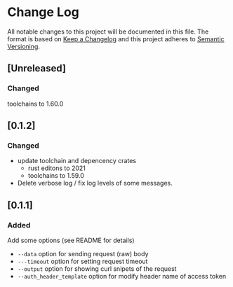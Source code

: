# Change Log

All notable changes to this project will be documented in this file.
The format is based on [Keep a Changelog](http://keepachangelog.com/) and this project adheres to [Semantic Versioning](http://semver.org/).

## [Unreleased]

### Changed

 toolchains to 1.60.0

## [0.1.2]

### Changed

- update toolchain and depencency crates
    - rust editons to 2021
    - toolchains to 1.59.0
- Delete verbose log / fix log levels of some messages.

## [0.1.1]

### Added

Add some options (see README for details)

- `--data` option for sending request (raw) body
- `---timeout` option for setting request timeout
- `--output` option for showing curl snipets of the request
- `--auth_header_template` option for modify header name of access token
